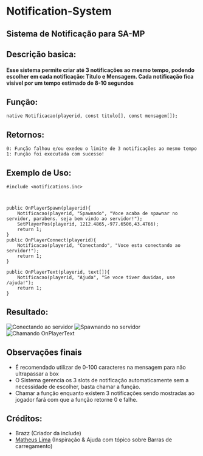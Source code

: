 # Notification-System
## Sistema de Notificação para SA-MP










## Descrição basica:
#### Esse sistema permite criar até 3 notificações ao mesmo tempo, podendo escolher em cada notificação: Titulo e Mensagem. Cada notificação fica visivel por um tempo estimado de 8-10 segundos








## Função:
```pawn
native Notificacao(playerid, const titulo[], const mensagem[]);
```

## Retornos:
```pawn 
0: Função falhou e/ou exedeu o limite de 3 notificações ao mesmo tempo
1: Função foi executada com sucesso!
```
## Exemplo de Uso:

```pawn
#include <notifications.inc>



public OnPlayerSpawn(playerid){
	Notificacao(playerid, "Spawnado", "Voce acaba de spawnar no servidor, parabens. seja bem vindo ao servidor!");
	SetPlayerPos(playerid, 1212.4865,-977.6506,43.4766);
	return 1;
}
public OnPlayerConnect(playerid){
	Notificacao(playerid, "Conectando", "Voce esta conectando ao servidor!");
	return 1;
}

public OnPlayerText(playerid, text[]){
	Notificacao(playerid, "Ajuda", "Se voce tiver duvidas, use /ajuda!");
	return 1;
}
```
## Resultado: 

![Conectando ao servidor](https://i.imgur.com/r0lrvy5.png)
![Spawnando no servidor](https://i.imgur.com/UPq2oTh.png)
![Chamando OnPlayerText](https://i.imgur.com/nRAUVSH.png)

## Observações finais
* É recomendado utilizar de 0-100 caracteres na mensagem para não ultrapassar a box
* O Sistema gerencia os 3 slots de notificação automaticamente sem a necessidade de escolher, basta chamar a função.
* Chamar a função enquanto existem 3 notificações sendo mostradas ao jogador fará com que a função retorne 0 e falhe.
## Créditos:
* Brazz (Criador da include)
* [Matheus Lima](https://pages.github.com/) (Inspiração & Ajuda com tópico sobre Barras de carregamento)

